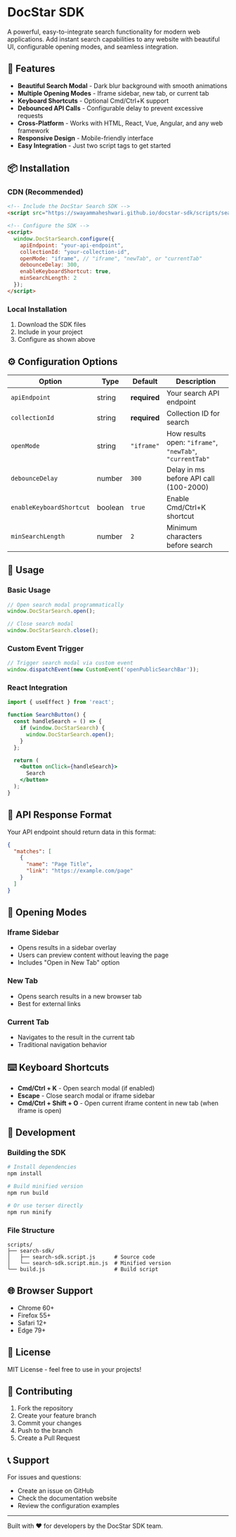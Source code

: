 # DocStar SDK

A powerful, easy-to-integrate search functionality for modern web applications. Add instant search capabilities to any website with beautiful UI, configurable opening modes, and seamless integration.

## 🚀 Features

- **Beautiful Search Modal** - Dark blur background with smooth animations
- **Multiple Opening Modes** - Iframe sidebar, new tab, or current tab
- **Keyboard Shortcuts** - Optional Cmd/Ctrl+K support
- **Debounced API Calls** - Configurable delay to prevent excessive requests
- **Cross-Platform** - Works with HTML, React, Vue, Angular, and any web framework
- **Responsive Design** - Mobile-friendly interface
- **Easy Integration** - Just two script tags to get started

## 📦 Installation

### CDN (Recommended)

```html
<!-- Include the DocStar Search SDK -->
<script src="https://swayammaheshwari.github.io/docstar-sdk/scripts/search-sdk/search-sdk.script.min.js"></script>

<!-- Configure the SDK -->
<script>
  window.DocStarSearch.configure({
    apiEndpoint: "your-api-endpoint",
    collectionId: "your-collection-id",
    openMode: "iframe", // "iframe", "newTab", or "currentTab"
    debounceDelay: 300,
    enableKeyboardShortcut: true,
    minSearchLength: 2
  });
</script>
```

### Local Installation

1. Download the SDK files
2. Include in your project
3. Configure as shown above

## ⚙️ Configuration Options

| Option | Type | Default | Description |
|--------|------|---------|-------------|
| `apiEndpoint` | string | **required** | Your search API endpoint |
| `collectionId` | string | **required** | Collection ID for search |
| `openMode` | string | `"iframe"` | How results open: `"iframe"`, `"newTab"`, `"currentTab"` |
| `debounceDelay` | number | `300` | Delay in ms before API call (100-2000) |
| `enableKeyboardShortcut` | boolean | `true` | Enable Cmd/Ctrl+K shortcut |
| `minSearchLength` | number | `2` | Minimum characters before search |

## 🎯 Usage

### Basic Usage

```javascript
// Open search modal programmatically
window.DocStarSearch.open();

// Close search modal
window.DocStarSearch.close();
```

### Custom Event Trigger

```javascript
// Trigger search modal via custom event
window.dispatchEvent(new CustomEvent('openPublicSearchBar'));
```

### React Integration

```jsx
import { useEffect } from 'react';

function SearchButton() {
  const handleSearch = () => {
    if (window.DocStarSearch) {
      window.DocStarSearch.open();
    }
  };

  return (
    <button onClick={handleSearch}>
      Search
    </button>
  );
}
```

## 🔧 API Response Format

Your API endpoint should return data in this format:

```json
{
  "matches": [
    {
      "name": "Page Title",
      "link": "https://example.com/page"
    }
  ]
}
```

## 🎨 Opening Modes

### Iframe Sidebar
- Opens results in a sidebar overlay
- Users can preview content without leaving the page
- Includes "Open in New Tab" option

### New Tab
- Opens search results in a new browser tab
- Best for external links

### Current Tab
- Navigates to the result in the current tab
- Traditional navigation behavior

## ⌨️ Keyboard Shortcuts

- **Cmd/Ctrl + K** - Open search modal (if enabled)
- **Escape** - Close search modal or iframe sidebar
- **Cmd/Ctrl + Shift + O** - Open current iframe content in new tab (when iframe is open)

## 🔨 Development

### Building the SDK

```bash
# Install dependencies
npm install

# Build minified version
npm run build

# Or use terser directly
npm run minify
```

### File Structure

```
scripts/
├── search-sdk/
│   ├── search-sdk.script.js      # Source code
│   └── search-sdk.script.min.js  # Minified version
└── build.js                      # Build script
```

## 🌐 Browser Support

- Chrome 60+
- Firefox 55+
- Safari 12+
- Edge 79+

## 📄 License

MIT License - feel free to use in your projects!

## 🤝 Contributing

1. Fork the repository
2. Create your feature branch
3. Commit your changes
4. Push to the branch
5. Create a Pull Request

## 📞 Support

For issues and questions:
- Create an issue on GitHub
- Check the documentation website
- Review the configuration examples

---

Built with ❤️ for developers by the DocStar SDK team.
